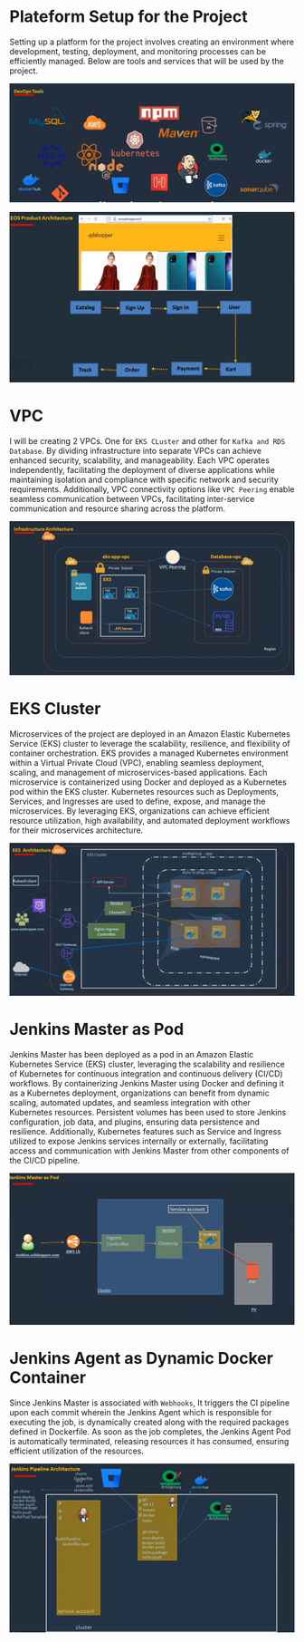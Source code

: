 # Plateform Setup for the Project

Setting up a platform for the project involves creating an environment where development, testing, deployment, and monitoring processes can be efficiently managed. Below are tools and services that will be used by the project.

![alt text](images(png)/All-Arch.png) 

![alt text](images(png)/product-arch.png)


# VPC
I will be creating 2 VPCs. One for `EKS CLuster` and other for `Kafka and RDS Database`. By dividing infrastructure into separate VPCs can achieve enhanced security, scalability, and manageability. Each VPC operates independently, facilitating the deployment of diverse applications while maintaining isolation and compliance with specific network and security requirements. Additionally, VPC connectivity options like `VPC Peering`  enable seamless communication between VPCs, facilitating inter-service communication and resource sharing across the platform.

![alt text](images(png)/vpcs.png)

# EKS Cluster
Microservices of the project are deployed in an Amazon Elastic Kubernetes Service (EKS) cluster to leverage the scalability, resilience, and flexibility of container orchestration. EKS provides a managed Kubernetes environment within a Virtual Private Cloud (VPC), enabling seamless deployment, scaling, and management of microservices-based applications. Each microservice is containerized using Docker and deployed as a Kubernetes pod within the EKS cluster. Kubernetes resources such as Deployments, Services, and Ingresses are used to define, expose, and manage the microservices. By leveraging EKS, organizations can achieve efficient resource utilization, high availability, and automated deployment workflows for their microservices architecture.

![alt text](images(png)/eks-cluster.png)

# Jenkins Master as Pod

Jenkins Master has been deployed as a pod in an Amazon Elastic Kubernetes Service (EKS) cluster, leveraging the scalability and resilience of Kubernetes for continuous integration and continuous delivery (CI/CD) workflows. By containerizing Jenkins Master using Docker and defining it as a Kubernetes deployment, organizations can benefit from dynamic scaling, automated updates, and seamless integration with other Kubernetes resources. Persistent volumes has been used to store Jenkins configuration, job data, and plugins, ensuring data persistence and resilience. Additionally, Kubernetes features such as Service and Ingress  utilized to expose Jenkins services internally or externally, facilitating access and communication with Jenkins Master from other components of the CI/CD pipeline.

![alt text](images(png)/jennkins-master-pod.png)

# Jenkins Agent as Dynamic Docker Container
Since Jenkins Master is associated with `Webhooks`, It triggers the CI pipeline upon each commit wherein the Jenkins Agent which is responsible for executing the job, is dynamically created along with the required packages defined in Dockerfile. As soon as the job completes, the Jenkins Agent Pod is automatically terminated, releasing resources it has consumed, ensuring efficient utilization of the resources.

![alt text](images(png)/dynamic-pod.png)